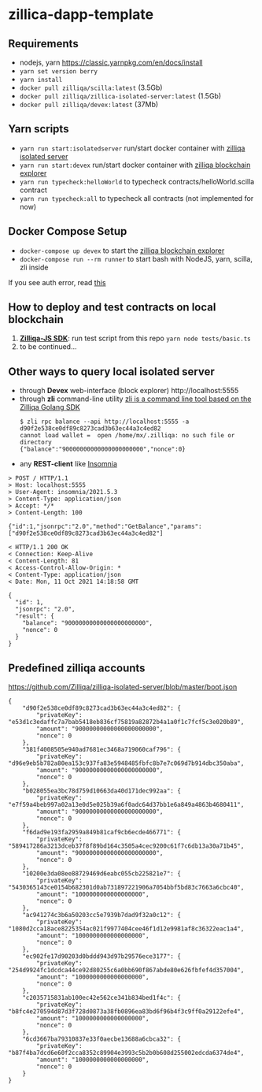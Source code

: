# zillica-dapp-template

## Requirements

* nodejs, yarn https://classic.yarnpkg.com/en/docs/install
* `yarn set version berry`
* `yarn install`
* `docker pull zilliqa/scilla:latest` (3.5Gb)
* `docker pull zilliqa/zillica-isolated-server:latest` (1.5Gb)
* `docker pull zilliqa/devex:latest` (37Mb)

## Yarn scripts
* `yarn run start:isolatedserver` run/start docker container with [zilliqa isolated server](https://github.com/Zilliqa/zilliqa-isolated-server)
* `yarn run start:devex` run/start docker container with [zilliqa blockchain explorer](https://github.com/Zilliqa/devex)
* `yarn run typecheck:helloWorld` to typecheck contracts/helloWorld.scilla contract
* `yarn run typecheck:all` to typecheck all contracts (not implemented for now)

## Docker Compose Setup
* `docker-compose up devex` to start the [zilliqa blockchain explorer](https://github.com/Zilliqa/devex)
* `docker-compose run --rm runner` to start bash with NodeJS, yarn, scilla, zli inside

If you see auth error, read [this](https://github.community/t/docker-pull-from-public-github-package-registry-fail-with-no-basic-auth-credentials-error/16358/90)

## How to deploy and test contracts on local blockchain
1. [**Zilliqa-JS SDK**](https://github.com/Zilliqa/Zilliqa-JavaScript-Library):
    run test script from this repo `yarn node tests/basic.ts`
2. to be continued...

## Other ways to query local isolated server
* through **Devex** web-interface (block explorer) http://localhost:5555
* through **zli** command-line utility [zli is a command line tool based on the Zilliqa Golang SDK](https://github.com/Zilliqa/zli)
    ```
    $ zli rpc balance --api http://localhost:5555 -a d90f2e538ce0df89c8273cad3b63ec44a3c4ed82
    cannot load wallet =  open /home/mx/.zilliqa: no such file or directory
    {"balance":"90000000000000000000000","nonce":0}
    ```
* any **REST-client** like [Insomnia](https://insomnia.rest)
```
> POST / HTTP/1.1
> Host: localhost:5555
> User-Agent: insomnia/2021.5.3
> Content-Type: application/json
> Accept: */*
> Content-Length: 100

{"id":1,"jsonrpc":"2.0","method":"GetBalance","params":["d90f2e538ce0df89c8273cad3b63ec44a3c4ed82"]

< HTTP/1.1 200 OK
< Connection: Keep-Alive
< Content-Length: 81
< Access-Control-Allow-Origin: *
< Content-Type: application/json
< Date: Mon, 11 Oct 2021 14:18:58 GMT

{
  "id": 1,
  "jsonrpc": "2.0",
  "result": {
    "balance": "90000000000000000000000",
    "nonce": 0
  }
}
```

## Predefined zilliqa accounts
https://github.com/Zilliqa/zilliqa-isolated-server/blob/master/boot.json
```
{
    "d90f2e538ce0df89c8273cad3b63ec44a3c4ed82": {
        "privateKey": "e53d1c3edaffc7a7bab5418eb836cf75819a82872b4a1a0f1c7fcf5c3e020b89",
        "amount": "90000000000000000000000",
        "nonce": 0
    },
    "381f4008505e940ad7681ec3468a719060caf796": {
        "privateKey": "d96e9eb5b782a80ea153c937fa83e5948485fbfc8b7e7c069d7b914dbc350aba",
        "amount": "90000000000000000000000",
        "nonce": 0
    },
    "b028055ea3bc78d759d10663da40d171dec992aa": {
        "privateKey": "e7f59a4beb997a02a13e0d5e025b39a6f0adc64d37bb1e6a849a4863b4680411",
        "amount": "90000000000000000000000",
        "nonce": 0
    },
    "f6dad9e193fa2959a849b81caf9cb6ecde466771": {
        "privateKey": "589417286a3213dceb37f8f89bd164c3505a4cec9200c61f7c6db13a30a71b45",
        "amount": "90000000000000000000000",
        "nonce": 0
    },
    "10200e3da08ee88729469d6eabc055cb225821e7": {
        "privateKey": "5430365143ce0154b682301d0ab731897221906a7054bbf5bd83c7663a6cbc40",
        "amount": "1000000000000000000",
        "nonce": 0
    },
    "ac941274c3b6a50203cc5e7939b7dad9f32a0c12": {
        "privateKey": "1080d2cca18ace8225354ac021f9977404cee46f1d12e9981af8c36322eac1a4",
        "amount": "1000000000000000000",
        "nonce": 0
    },
    "ec902fe17d90203d0bddd943d97b29576ece3177": {
        "privateKey": "254d9924fc1dcdca44ce92d80255c6a0bb690f867abde80e626fbfef4d357004",
        "amount": "1000000000000000000",
        "nonce": 0
    },
    "c2035715831ab100ec42e562ce341b834bed1f4c": {
        "privateKey": "b8fc4e270594d87d3f728d0873a38fb0896ea83bd6f96b4f3c9ff0a29122efe4",
        "amount": "1000000000000000000",
        "nonce": 0
    },
    "6cd3667ba79310837e33f0aecbe13688a6cbca32": {
        "privateKey": "b87f4ba7dcd6e60f2cca8352c89904e3993c5b2b0b608d255002edcda6374de4",
        "amount": "1000000000000000000",
        "nonce": 0
    }
}
```
